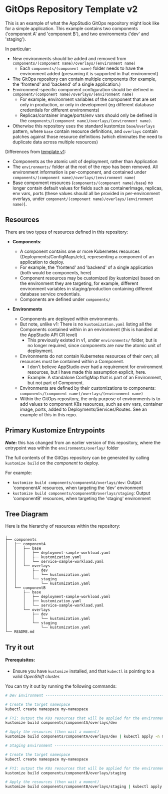 # GitOps Repository Template v2

This is an example of what the AppStudio GitOps repository might look like for a simple application. This example contains two components ('component A' and 'component B'), and two environments ('dev' and 'staging').

In particular:
- New environments should be added and removed from `components/(component name)/overlays/(environment name)`
    - Each `components/(component name)` folder needs to have the environment added (presuming it is supported in that environment)
- The GitOps repository can contain multiple components (for example, the 'frontend' and 'backend' of a single application.)
- Environment-specific component configuration should be defined in `component/(component name)/overlays/(environment name)`
    - For example, environment variables of the component that are set only in production, or only in development (eg different database credentials for different environments)
    - Replicas/container image/ports/env vars should only be defined in the `components/(component name)/overlays/(environment name)`.
- Otherwise this repository uses the standard kustomize `base`/`overlays` pattern, where `base` contain resource definitions, and `overlays` contain patches against those resource definitions (which eliminates the need to duplicate data across multiple resources)

Differences from [template v1](https://github.com/redhat-appstudio/gitops-repository-template):
- Components as the atomic unit of deployment, rather than Application
- The `environments/` folder at the root of the repo has been removed. All environment information is per-component, and contained under `components/(component name)/overlays/(environment name)`
- Base compoment resources (`components/(component name)/base`) no longer contain default values for fields such as containerImage, replicas, env vars, ports (these values should all be provided in per-environment overlays, under `component/(component name)/overlays/(environment name)`).

## Resources

There are two types of resources defined in this repository:
- **Components**: 
    - A component contains one or more Kubernetes resources (Deployments/ConfigMaps/etc), representing a component of an application to deploy.
    - For example, the 'frontend' and 'backend' of a single application (both would be components, here)
    - Component resources may be customized (by kustomize) based on the environment they are targeting, for example, different environment variables in staging/production containing different database service credentials.
    - Components are defined under `components/`

- **Environments**
    - Components are deployed within environments.
    - But note, unlike v1: There is no `kustomization.yaml` listing all the Components contained within in an environment (this is handled at the AppStudio API CR level)
        - This previously existed in v1, under `environments/` folder, but is no longer required, since components are now the atomic unit of deployment.
    - Environments do not contain Kubernetes resources of their own; all resources must be contained within a Component.
        - I don't believe AppStudio ever had a requirement for environment resources, but I have made this assumption explicit, here.
        - Example: A standalone ConfigMap that is part of an Environment, but not part of Component.
    - Environments are defined by their customizations to components: `components/(component name)/overlays/(environment name)`
    - Within the GitOps repository, the only purpose of environments is to add values to component K8s resources, such as env vars, container image, ports, added to Deployments/Services/Routes. See an example of this in this repo.

## Primary Kustomize Entrypoints

**_Note_:** this has changed from an earlier version of this repository, where the entrypoint was within the `environments/overlay/` folder

The full contents of the GitOps repository can be generated by calling `kustomize build` on the _component_ to deploy.

For example:
- `kustomize build components/componentA/overlays/dev`: Output 'componentA' resources, when targeting the 'dev' environment
- `kustomize build components/componentB/overlays/staging`: Output 'componentB' resources, when targeting the 'staging' environment


## Tree Diagram

Here is the hierarchy of resources within the repository:

```
.
├── components
│   ├── componentA
│   │   ├── base
│   │   │   ├── deployment-sample-workload.yaml
│   │   │   ├── kustomization.yaml
│   │   │   └── service-sample-workload.yaml
│   │   └── overlays
│   │       ├── dev
│   │       │   └── kustomization.yaml
│   │       └── staging
│   │           └── kustomization.yaml
│   └── componentB
│       ├── base
│       │   ├── deployment-sample-workload.yaml
│       │   ├── kustomization.yaml
│       │   └── service-sample-workload.yaml
│       └── overlays
│           ├── dev
│           │   └── kustomization.yaml
│           └── staging
│               └── kustomization.yaml
└── README.md
```



## Try it out

#### Prerequisites:
- Ensure you have `kustomize` installed, and that `kubectl` is pointing to a valid *OpenShift* cluster.

You can try it out by running the following commands:
```bash
# Dev Environment -------------------------------------------------------------

# Create the target namespace
kubectl create namespace my-namespace

# FYI: Output the K8s resources that will be applied for the environment
kustomize build components/componentA/overlays/dev

# Apply the resources (then wait a moment)
kustomize build components/componentA/overlays/dev | kubectl apply -n my-namespace -f -

# Staging Environment ---------------------------------------------------------

# Create the target namespace
kubectl create namespace my-namespace

# FYI: output the K8s resources that will be applied for the environment
kustomize build components/componentB/overlays/staging

# Apply the resources (then wait a moment)
kustomize build components/componentB/overlays/staging | kubectl apply -n my-namespace -f -
```
